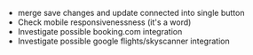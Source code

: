 - merge save changes and update connected into single button
- Check mobile responsivenessness (it's a word)
- Investigate possible booking.com integration
- Investigate possible google flights/skyscanner integration
